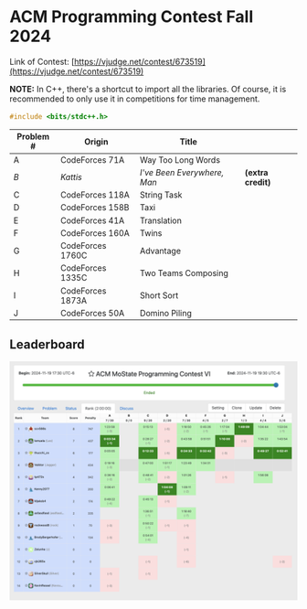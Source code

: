 # ACM Programming Contest Fall 2024

Link of Contest: [https://vjudge.net/contest/673519](https://vjudge.net/contest/673519)

**NOTE:** In C++, there's a shortcut to import all the libraries. Of course, it is recommended to only use it in competitions for time management.

```cpp
#include <bits/stdc++.h>
```

| Problem # | Origin           | Title                       |                    |
| --------- | ---------------- | --------------------------- | ------------------ |
| A         | CodeForces 71A   | Way Too Long Words          |                    |
| _B_       | _Kattis_         | _I've Been Everywhere, Man_ | **(extra credit)** |
| C         | CodeForces 118A  | String Task                 |                    |
| D         | CodeForces 158B  | Taxi                        |                    |
| E         | CodeForces 41A   | Translation                 |
| F         | CodeForces 160A  | Twins                       |
| G         | CodeForces 1760C | Advantage                   |
| H         | CodeForces 1335C | Two Teams Composing         |
| I         | CodeForces 1873A | Short Sort                  |
| J         | CodeForces 50A   | Domino Piling               |

## Leaderboard

![alt text](image.png)

